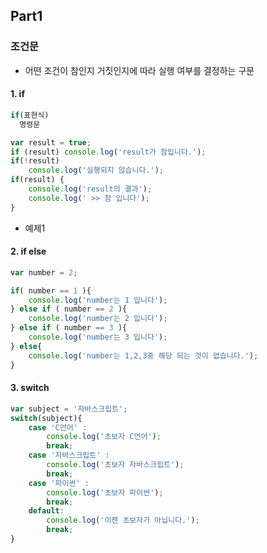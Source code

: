 ## Part1 


### 조건문
- 어떤 조건이 참인지 거짓인지에 따라 실행 여부를 결정하는 구문


#### 1. if
```js
if(표현식)
  명령문
```

```js
var result = true;
if (result) console.log('result가 참입니다.');
if(!result)
    console.log('실행되지 않습니다.');
if(result) {
    console.log('result의 결과');
    console.log(' >> 참 입니다');
}
```
- 예제1


#### 2. if else
```js
var number = 2;

if( number == 1 ){ 
    console.log('number는 1 입니다');
} else if ( number == 2 ){ 
    console.log('number는 2 입니다');
} else if ( number == 3 ){ 
    console.log('number는 3 입니다');
} else{ 
    console.log('number는 1,2,3중 해당 되는 것이 없습니다.');
}
```

#### 3. switch
```js
var subject = '자바스크립트';
switch(subject){
    case 'C언어' :
        console.log('초보자 C언어');
        break;
    case '자바스크립트' :
        console.log('초보자 자바스크립트');
        break;    
    case '파이썬' :
        console.log('초보자 파이썬');
        break;    
    default:
        console.log('이젠 초보자가 아닙니다.');    
        break;
}
```
